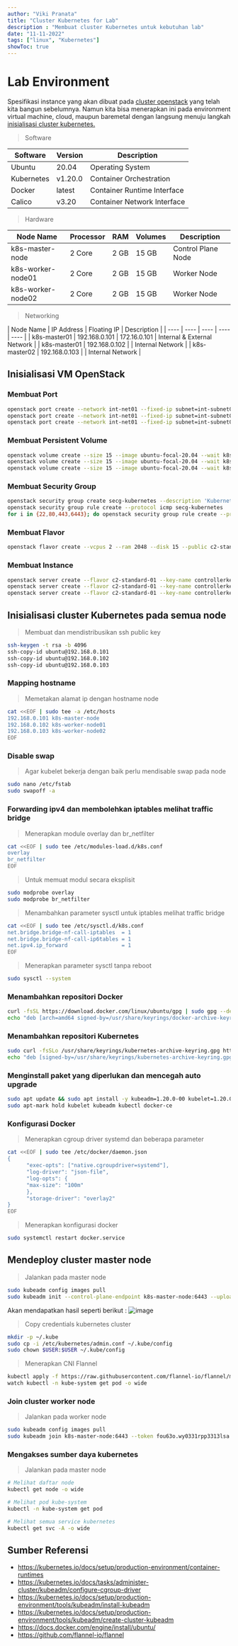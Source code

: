 ```yaml
---
author: "Viki Pranata"
title: "Cluster Kubernetes for Lab"
description : "Membuat cluster Kubernetes untuk kebutuhan lab"
date: "11-11-2022"
tags: ["linux", "Kubernetes"]
showToc: true
---
```


# Lab Environment
Spesifikasi instance yang akan dibuat pada [cluster openstack](/posts/openstack-for-lab) yang telah kita bangun sebelumnya.
Namun kita bisa menerapkan ini pada environment virtual machine, cloud, maupun baremetal dengan langsung menuju langkah [inisialisasi cluster kubernetes.](/posts/kubernetes-for-lab/#inisialisasi-cluster-kubernetes-pada-semua-node)

> Software

| Software | Version | Description |
| ---- | ---- | ---- |
| Ubuntu | 20.04 | Operating System |
| Kubernetes | v1.20.0 | Container Orchestration |
| Docker | latest | Container Runtime Interface |
| Calico | v3.20 | Container Network Interface |

> Hardware

| Node Name | Processor | RAM | Volumes |Description |
| ---- | ---- | ---- | ---- | ---- |
| k8s-master-node | 2 Core | 2 GB | 15 GB | Control Plane Node |
| k8s-worker-node01 | 2 Core | 2 GB | 15 GB | Worker Node |
| k8s-worker-node02 | 2 Core | 2 GB | 15 GB | Worker Node |

> Networking

| Node Name | IP Address | Floating IP | Description |
| ---- | ---- | ---- | ---- | ---- |
| k8s-master01 | 192.168.0.101 | 172.16.0.101 | Internal & External Network |
| k8s-master01 | 192.168.0.102 | | Internal Network |
| k8s-master02 | 192.168.0.103 | | Internal Network |

## Inisialisasi VM OpenStack
### Membuat Port
```bash
openstack port create --network int-net01 --fixed-ip subnet=int-subnet01,ip-address=192.168.0.101 k8s-master-node
openstack port create --network int-net01 --fixed-ip subnet=int-subnet01,ip-address=192.168.0.102 k8s-worker-node01
openstack port create --network int-net01 --fixed-ip subnet=int-subnet01,ip-address=192.168.0.103 k8s-worker-node02
```
### Membuat Persistent Volume
```bash
openstack volume create --size 15 --image ubuntu-focal-20.04 --wait k8s-master-node
openstack volume create --size 15 --image ubuntu-focal-20.04 --wait k8s-worker-node01
openstack volume create --size 15 --image ubuntu-focal-20.04 --wait k8s-worker-node02
```
### Membuat Security Group
```bash
openstack security group create secg-kubernetes --description 'Kubernetes environment'
openstack security group rule create --protocol icmp secg-kubernetes
for i in {22,80,443,6443}; do openstack security group rule create --protocol tcp --ingress --dst-port $i secg-kubernetes
```
### Membuat Flavor
```bash
openstack flavor create --vcpus 2 --ram 2048 --disk 15 --public c2-standard-01
```

### Membuat Instance
```bash
openstack server create --flavor c2-standard-01 --key-name controllerkey --security-group secg-kubernetes --volume k8s-master-node --port k8s-master-node --wait k8s-master-node
openstack server create --flavor c2-standard-01 --key-name controllerkey --security-group secg-kubernetes --volume k8s-worker-node01 --port k8s-worker-node01 --wait k8s-worker-node01
openstack server create --flavor c2-standard-01 --key-name controllerkey --security-group secg-kubernetes --volume k8s-worker-node02 --port k8s-worker-node02 --wait k8s-worker-node02
```

## Inisialisasi cluster Kubernetes pada semua node
> Membuat dan mendistribusikan ssh public key
```bash
ssh-keygen -t rsa -b 4096
ssh-copy-id ubuntu@192.168.0.101
ssh-copy-id ubuntu@192.168.0.102
ssh-copy-id ubuntu@192.168.0.103
```

### Mapping hostname
> Memetakan alamat ip dengan hostname node
```bash
cat <<EOF | sudo tee -a /etc/hosts
192.168.0.101 k8s-master-node
192.168.0.102 k8s-worker-node01
192.168.0.103 k8s-worker-node02
EOF
```

### Disable swap
> Agar kubelet bekerja dengan baik perlu mendisable swap pada node
```bash
sudo nano /etc/fstab
sudo swapoff -a
```

### Forwarding ipv4 dan membolehkan iptables melihat traffic bridge
> Menerapkan module overlay dan br_netfilter
```bash
cat <<EOF | sudo tee /etc/modules-load.d/k8s.conf
overlay
br_netfilter
EOF
```
> Untuk memuat modul secara eksplisit
```bash
sudo modprobe overlay
sudo modprobe br_netfilter
```

> Menambahkan parameter sysctl untuk iptables melihat traffic bridge
```bash
cat <<EOF | sudo tee /etc/sysctl.d/k8s.conf
net.bridge.bridge-nf-call-iptables  = 1
net.bridge.bridge-nf-call-ip6tables = 1
net.ipv4.ip_forward                 = 1
EOF
```
> Menerapkan parameter sysctl tanpa reboot
```bash
sudo sysctl --system
```
### Menambahkan repositori Docker
```bash
curl -fsSL https://download.docker.com/linux/ubuntu/gpg | sudo gpg --dearmor -o /usr/share/keyrings/docker-archive-keyring.gpg
echo "deb [arch=amd64 signed-by=/usr/share/keyrings/docker-archive-keyring.gpg] https://download.docker.com/linux/ubuntu $(lsb_release -cs) stable" | sudo tee /etc/apt/sources.list.d/docker.list
```
### Menambahkan repositori Kubernetes
```bash
sudo curl -fsSLo /usr/share/keyrings/kubernetes-archive-keyring.gpg https://packages.cloud.google.com/apt/doc/apt-key.gpg
echo "deb [signed-by=/usr/share/keyrings/kubernetes-archive-keyring.gpg] https://apt.kubernetes.io/ kubernetes-xenial main" | sudo tee /etc/apt/sources.list.d/kubernetes.list
```

### Menginstall paket yang diperlukan dan mencegah auto upgrade
```bash
sudo apt update && sudo apt install -y kubeadm=1.20.0-00 kubelet=1.20.0-00 kubectl=1.20.0-00 docker-ce
sudo apt-mark hold kubelet kubeadm kubectl docker-ce
```

### Konfigurasi Docker
> Menerapkan cgroup driver systemd dan beberapa parameter
```bash
cat <<EOF | sudo tee /etc/docker/daemon.json
{
      "exec-opts": ["native.cgroupdriver=systemd"],
      "log-driver": "json-file",
      "log-opts": {
      "max-size": "100m"
      },
      "storage-driver": "overlay2"
}
EOF
```
> Menerapkan konfigurasi docker
```bash
sudo systemctl restart docker.service
```

## Mendeploy cluster master node
> Jalankan pada master node
```bash
sudo kubeadm config images pull
sudo kubeadm init --control-plane-endpoint k8s-master-node:6443 --upload-certs --pod-network-cidr=10.244.0.0/16
```
Akan mendapatkan hasil seperti berikut :
![image](/assets/images/kubeadmsuccessfull.jpg)

> Copy credentials kubernetes cluster
```bash
mkdir -p ~/.kube
sudo cp -i /etc/kubernetes/admin.conf ~/.kube/config
sudo chown $USER:$USER ~/.kube/config
```

> Menerapkan CNI Flannel
```bash
kubectl apply -f https://raw.githubusercontent.com/flannel-io/flannel/master/Documentation/kube-flannel.yml
watch kubectl -n kube-system get pod -o wide
```

### Join cluster worker node
> Jalankan pada worker node
```bash
sudo kubeadm config images pull
sudo kubeadm join k8s-master-node:6443 --token fou63o.wy0331rpp3313lsa --discovery-token-ca-cert-hash sha256:0472c1c9354548501c42028ff72a6dfc4bffe3a225e3a31fe40cec814fa6eef2
```

### Mengakses sumber daya kubernetes
> Jalankan pada master node
```bash
# Melihat daftar node
kubectl get node -o wide

# Melihat pod kube-system
kubectl -n kube-system get pod

# Melihat semua service kubernetes
kubectl get svc -A -o wide
```

## Sumber Referensi
- https://kubernetes.io/docs/setup/production-environment/container-runtimes
- https://kubernetes.io/docs/tasks/administer-cluster/kubeadm/configure-cgroup-driver
- https://kubernetes.io/docs/setup/production-environment/tools/kubeadm/install-kubeadm
- https://kubernetes.io/docs/setup/production-environment/tools/kubeadm/create-cluster-kubeadm
- https://docs.docker.com/engine/install/ubuntu/
- https://github.com/flannel-io/flannel